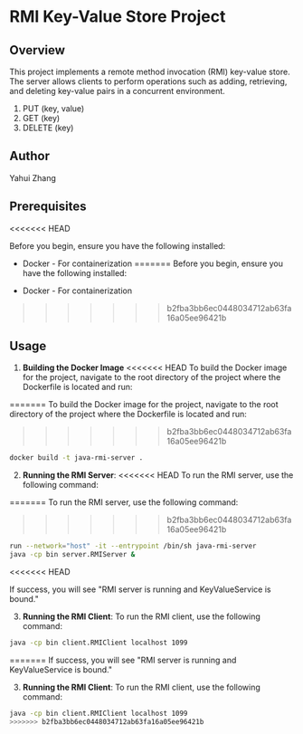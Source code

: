 # RMI Key-Value Store Project

## Overview

This project implements a remote method invocation (RMI) key-value store. The server allows clients to perform operations such as adding, retrieving, and deleting key-value pairs in a concurrent environment.

1. PUT (key, value)
2. GET (key)
3. DELETE (key)

## Author

Yahui Zhang

## Prerequisites
<<<<<<< HEAD

Before you begin, ensure you have the following installed:

- Docker - For containerization
=======
Before you begin, ensure you have the following installed:

* Docker - For containerization
>>>>>>> b2fba3bb6ec0448034712ab63fa16a05ee96421b

## Usage

1. **Building the Docker Image**
<<<<<<< HEAD
   To build the Docker image for the project, navigate to the root directory of the project where the Dockerfile is located and run:

=======
To build the Docker image for the project, navigate to the root directory of the project where the Dockerfile is located and run:
>>>>>>> b2fba3bb6ec0448034712ab63fa16a05ee96421b
```bash
docker build -t java-rmi-server .
```

2. **Running the RMI Server**:
<<<<<<< HEAD
   To run the RMI server, use the following command:

=======
To run the RMI server, use the following command:
>>>>>>> b2fba3bb6ec0448034712ab63fa16a05ee96421b
```bash
run --network="host" -it --entrypoint /bin/sh java-rmi-server
java -cp bin server.RMIServer &
```
<<<<<<< HEAD

If success, you will see "RMI server is running and KeyValueService is bound."

3. **Running the RMI Client**:
   To run the RMI client, use the following command:

```bash
java -cp bin client.RMIClient localhost 1099
```
=======
If success, you will see "RMI server is running and KeyValueService is bound."

3. **Running the RMI Client**:
To run the RMI client, use the following command:
```bash
java -cp bin client.RMIClient localhost 1099
>>>>>>> b2fba3bb6ec0448034712ab63fa16a05ee96421b
